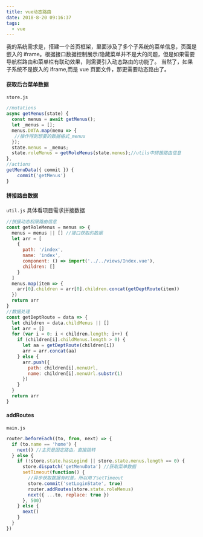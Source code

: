 ```yaml
---
title: vue动态路由
date: 2018-8-20 09:16:37
tags:
  - vue
---
```


我的系统需求是，搭建一个首页框架，里面涉及了多个子系统的菜单信息，页面是嵌入的 iframe。根据接口数据控制展示/隐藏菜单并不是大的问题，但是如果需要导航栏路由和菜单栏有联动效果，则需要引入动态路由的功能了。
当然了，如果子系统不是嵌入的 iframe,而是 vue 页面文件，那更需要动态路由了。

<!--more-->

#### 获取后台菜单数据

`store.js`

```javascript
//mutations
async getMenus(state) {
  const menus = await getMenus();
  let _menus = [];
  menus.DATA.map(menu => {
   //操作得到想要的数据格式_menus
  });
  state.menus = _menus;
  state.roleMenus = getRoleMenus(state.menus);//utils中拼接路由信息
},
//actions
getMenuData({ commit }) {
    commit('getMenus')
}
```

#### 拼接路由数据

`util.js` 具体看项目需求拼接数据

```javascript
//拼接动态权限路由信息
const getRoleMenus = menus => {
  menus = menus || [] //接口获取的数据
  let arr = [
    {
      path: '/index',
      name: 'index',
      component: () => import('../../views/Index.vue'),
      children: []
    }
  ]
  menus.map(item => {
    arr[0].children = arr[0].children.concat(getDeptRoute(item))
  })
  return arr
}
//数据处理
const getDeptRoute = data => {
  let children = data.childMenus || []
  let arr = []
  for (var i = 0; i < children.length; i++) {
    if (children[i].childMenus.length > 0) {
      let aa = getDeptRoute(children[i])
      arr = arr.concat(aa)
    } else {
      arr.push({
        path: children[i].menuUrl,
        name: children[i].menuUrl.substr(1)
      })
    }
  }
  return arr
}
```

#### addRoutes

`main.js`

```javascript
router.beforeEach((to, from, next) => {
  if (to.name == 'home') {
    next() //主页是固定路由，直接跳转
  } else {
    if (!store.state.hasLogind || store.state.menus.length == 0) {
      store.dispatch('getMenuData') //获取菜单数据
      setTimeout(function() {
        //异步获取数据有时差，所以用了setTimeout
        store.commit('setLoginState', true)
        router.addRoutes(store.state.roleMenus)
        next({ ...to, replace: true })
      }, 500)
    } else {
      next()
    }
  }
})
```

